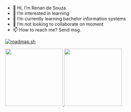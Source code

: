 - 👋 Hi, I’m Renan de Souza
- 👀 I’m interested in learning
- 🌱 I’m currently learning bachelor information systems
- 💞️ I’m not looking to collaborate on moment
- 📫 How to reach me? Send msg.

[![roadmap.sh](https://api.roadmap.sh/v1-badge/tall/6495c1f7d99c9d6731906e7f?variant=dark)](https://roadmap.sh)

<div>
<a href="https://github.com/seu-usuário-aqui">
<img loading="lazy" height="180em" src="https://github-readme-stats.vercel.app/api/top-langs/?username=rdsrenans&layout=compact&langs_count=7&theme=dracula"/>
<img loading="lazy" height="180em" src="https://github-readme-stats.vercel.app/api?username=rdsrenans&show_icons=true&theme=dracula&include_all_commits=true&count_private=true"/>
</div>

<!---
rdsrenans/rdsrenans is a ✨ special ✨ repository because its `README.md` (this file) appears on your GitHub profile.
You can click the Preview link to take a look at your changes.
--->
